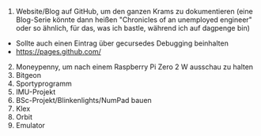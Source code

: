 
1. Website/Blog auf GitHub, um den ganzen Krams zu dokumentieren (eine Blog-Serie könnte dann heißen "Chronicles of an unemployed engineer" oder so ähnlich, für das, was ich bastle, während ich auf dagpenge bin)
- Sollte auch einen Eintrag über gecursedes Debugging beinhalten
- https://pages.github.com/
2. Moneypenny, um nach einem Raspberry Pi Zero 2 W ausschau zu halten
3. Bitgeon
4. Sportyprogramm 
5. IMU-Projekt
6. BSc-Projekt/Blinkenlights/NumPad bauen 
7. Klex 
8. Orbit
9. Emulator